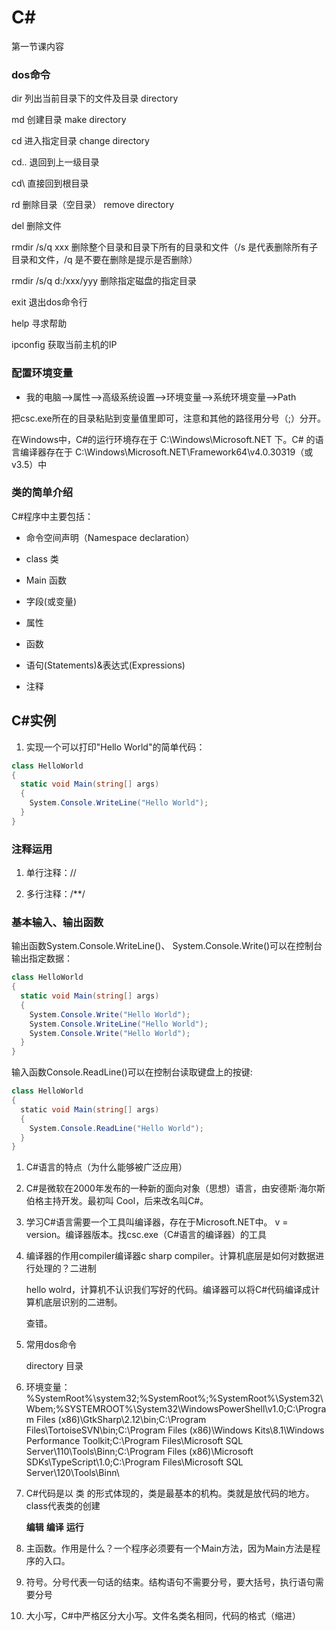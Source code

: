 # C#

第一节课内容

### dos命令

dir 列出当前目录下的文件及目录 directory

md  创建目录  make directory

cd  进入指定目录 change directory

cd.. 退回到上一级目录

cd\ 直接回到根目录

rd  删除目录（空目录） remove directory

del 删除文件

rmdir /s/q xxx  删除整个目录和目录下所有的目录和文件（/s 是代表删除所有子目录和文件，/q 是不要在删除是提示是否删除）

rmdir /s/q d:/xxx/yyy 删除指定磁盘的指定目录

exit 退出dos命令行

help 寻求帮助

ipconfig 获取当前主机的IP

### 配置环境变量

* 我的电脑——>属性——>高级系统设置——>环境变量——>系统环境变量——>Path

把csc.exe所在的目录粘贴到变量值里即可，注意和其他的路径用分号（;）分开。

在Windows中，C#的运行环境存在于 C:\Windows\Microsoft.NET 下。C# 的语言编译器存在于 C:\Windows\Microsoft.NET\Framework64\v4.0.30319（或v3.5）中

### 类的简单介绍

C#程序中主要包括：

* 命令空间声明（Namespace declaration）

* class 类

* Main 函数

* 字段(或变量)

* 属性

* 函数

* 语句(Statements)&表达式(Expressions)

* 注释

## C#实例

1. 实现一个可以打印"Hello World"的简单代码：

```C#
class HelloWorld
{
  static void Main(string[] args)
  {
    System.Console.WriteLine("Hello World");
  }
}
```

### 注释运用

1. 单行注释：//

1. 多行注释：/**/

### 基本输入、输出函数

输出函数System.Console.WriteLine()、 System.Console.Write()可以在控制台输出指定数据：

```C#
class HelloWorld
{
  static void Main(string[] args)
  {
    System.Console.Write("Hello World");
    System.Console.WriteLine("Hello World");
    System.Console.Write("Hello World");
  }
}
```
输入函数Console.ReadLine()可以在控制台读取键盘上的按键:

```C#
class HelloWorld
{
  static void Main(string[] args)
  {
    System.Console.ReadLine("Hello World");
  }
}
```


1. C#语言的特点（为什么能够被广泛应用）
1. C#是微软在2000年发布的一种新的面向对象（思想）语言，由安德斯·海尔斯伯格主持开发。最初叫    Cool，后来改名叫C#。

1. 学习C#语言需要一个工具叫编译器，存在于Microsoft.NET中。
   v = version。编译器版本。找csc.exe（C#语言的编译器）的工具

1. 编译器的作用compiler编译器c sharp compiler。计算机底层是如何对数据进行处理的？二进制

   hello wolrd，计算机不认识我们写好的代码。编译器可以将C#代码编译成计算机底层识别的二进制。

   查错。

1. 常用dos命令

	directory  目录

1. 环境变量：%SystemRoot%\system32;%SystemRoot%;%SystemRoot%\System32\Wbem;%SYSTEMROOT%\System32\WindowsPowerShell\v1.0\;C:\Program Files (x86)\GtkSharp\2.12\bin;C:\Program Files\TortoiseSVN\bin;C:\Program Files (x86)\Windows Kits\8.1\Windows Performance Toolkit\;C:\Program Files\Microsoft SQL Server\110\Tools\Binn\;C:\Program Files (x86)\Microsoft SDKs\TypeScript\1.0\;C:\Program Files\Microsoft SQL Server\120\Tools\Binn\

1. C#代码是以 类 的形式体现的，类是最基本的机构。类就是放代码的地方。class代表类的创建

      **编辑**   **编译**    **运行**

1. 主函数。作用是什么？一个程序必须要有一个Main方法，因为Main方法是程序的入口。

1. 符号。分号代表一句话的结束。结构语句不需要分号，要大括号，执行语句需要分号

1. 大小写，C#中严格区分大小写。文件名类名相同，代码的格式（缩进）

























































